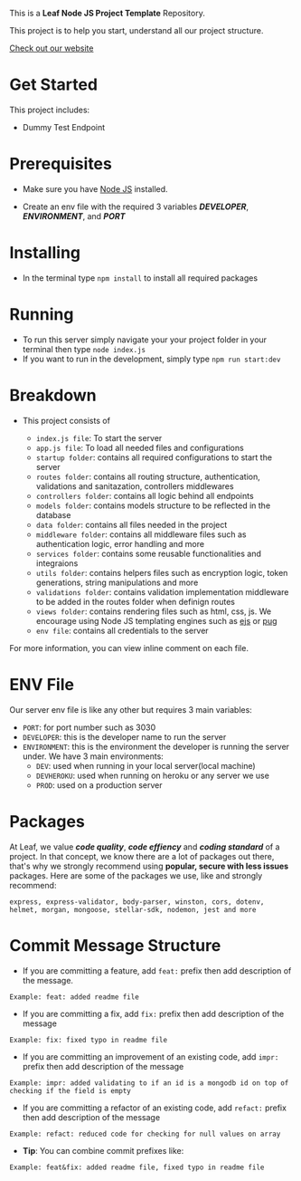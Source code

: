 This is a **Leaf Node JS Project Template** Repository.

This project is to help you start, understand all our project structure.

[Check out our website](https://leafglobalfintech.com)

# Get Started

This project includes:

-   Dummy Test Endpoint

# Prerequisites

-   Make sure you have [Node JS](https://nodejs.org) installed.

-   Create an env file with the required 3 variables **_DEVELOPER_**, **_ENVIRONMENT_**, and **_PORT_**

# Installing

-   In the terminal type `npm install` to install all required packages

# Running

-   To run this server simply navigate your your project folder in your terminal then type `node index.js`
-   If you want to run in the development, simply type `npm run start:dev`

# Breakdown

-   This project consists of

    -   `index.js file`: To start the server
    -   `app.js file`: To load all needed files and configurations
    -   `startup folder`: contains all required configurations to start the server
    -   `routes folder`: contains all routing structure, authentication, validations and sanitazation, controllers middlewares
    -   `controllers folder`: contains all logic behind all endpoints
    -   `models folder`: contains models structure to be reflected in the database
    -   `data folder`: contains all files needed in the project
    -   `middleware folder`: contains all middleware files such as authentication logic, error handling and more
    -   `services folder`: contains some reusable functionalities and integraions
    -   `utils folder`: contains helpers files such as encryption logic, token generations, string manipulations and more
    -   `validations folder`: contains validation implementation middleware to be added in the routes folder when definign routes
    -   `views folder`: contains rendering files such as html, css, js. We encourage using Node JS templating engines such as [ejs](https://ejs.co/) or [pug](https://pugjs.org/api/getting-started.html)
    -   `env file`: contains all credentials to the server

For more information, you can view inline comment on each file.

# ENV File

Our server env file is like any other but requires 3 main variables:

-   `PORT`: for port number such as 3030
-   `DEVELOPER`: this is the developer name to run the server
-   `ENVIRONMENT`: this is the environment the developer is running the server under. We have 3 main environments:
    -   `DEV`: used when running in your local server(local machine)
    -   `DEVHEROKU`: used when running on heroku or any server we use
    -   `PROD`: used on a production server

# Packages

At Leaf, we value **_code quality_**, **_code effiency_** and **_coding standard_** of a project. In that concept, we know there are a lot of packages out there, that's why we strongly recommend using **popular, secure with less issues** packages.
Here are some of the packages we use, like and strongly recommend:

```
express, express-validator, body-parser, winston, cors, dotenv, helmet, morgan, mongoose, stellar-sdk, nodemon, jest and more
```

# Commit Message Structure

-   If you are committing a feature, add `feat:` prefix then add description of the message.

```
Example: feat: added readme file
```

-   If you are committing a fix, add `fix:` prefix then add description of the message

```
Example: fix: fixed typo in readme file
```

-   If you are committing an improvement of an existing code, add `impr:` prefix then add description of the message

```
Example: impr: added validating to if an id is a mongodb id on top of checking if the field is empty
```

-   If you are committing a refactor of an existing code, add `refact:` prefix then add description of the message

```
Example: refact: reduced code for checking for null values on array
```

-   **Tip**: You can combine commit prefixes like:

```
Example: feat&fix: added readme file, fixed typo in readme file
```

